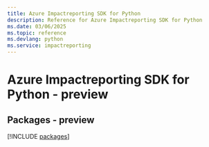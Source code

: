 ```yaml
---
title: Azure Impactreporting SDK for Python
description: Reference for Azure Impactreporting SDK for Python
ms.date: 03/06/2025
ms.topic: reference
ms.devlang: python
ms.service: impactreporting
---
```

# Azure Impactreporting SDK for Python - preview
## Packages - preview
[!INCLUDE [packages](impactreporting-index.md)]
